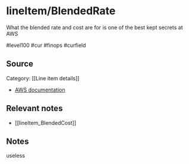 #  lineItem/BlendedRate

What the blended rate and cost are for is one of the best kept secrets at AWS

#level100 #cur #finops #curfield

## Source
 Category: [[Line item details]]
- [AWS documentation](https://docs.aws.amazon.com/cur/latest/userguide/Lineitem-columns.html)

## Relevant notes
- [[lineItem_BlendedCost]]

## Notes
useless